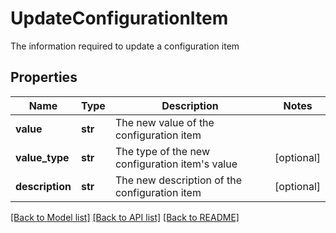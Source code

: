 # UpdateConfigurationItem

The information required to update a configuration item

## Properties
Name | Type | Description | Notes
------------ | ------------- | ------------- | -------------
**value** | **str** | The new value of the configuration item | 
**value_type** | **str** | The type of the new configuration item&#39;s value | [optional] 
**description** | **str** | The new description of the configuration item | [optional] 

[[Back to Model list]](../README.md#documentation-for-models) [[Back to API list]](../README.md#documentation-for-api-endpoints) [[Back to README]](../README.md)


